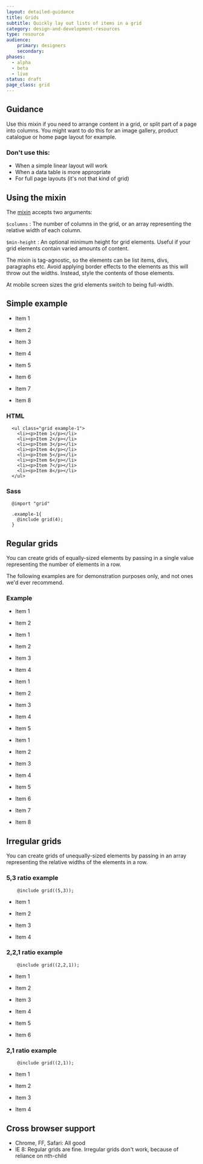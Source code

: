 ```yaml
---
layout: detailed-guidance
title: Grids
subtitle: Quickly lay out lists of items in a grid 
category: design-and-development-resources
type: resource
audience:
    primary: designers
    secondary:
phases:
  - alpha
  - beta
  - live
status: draft
page_class: grid
---
```




## Guidance

Use this mixin if you need to arrange content in a grid, or split part of a page into columns. You might want to do this for an image gallery, product catalogue or home page layout for example.

### Don't use this:

* When a simple linear layout will work
* When a data table is more appropriate
* For full page layouts (it's not that kind of grid)

## Using the mixin

The [mixin](https://github.com/alphagov/government-service-design-manual/blob/master/assets/stylesheets/design-patterns/_regular-grid.scss) accepts two arguments:

`$columns` : The number of columns in the grid, or an array representing the relative width of each column.

`$min-height` : An optional minimum height for grid elements. Useful if your grid elements contain varied amounts of content.

The mixin is tag-agnostic, so the elements can be list items, divs, paragraphs etc.
Avoid applying border effects to the elements as this will throw out the widths.
Instead, style the contents of those elements.

At mobile screen sizes the grid elements switch to being full-width.

## Simple example 

<ul class="grid example-1">
  <li><p>Item 1</p></li>
  <li><p>Item 2</p></li>
  <li><p>Item 3</p></li>
  <li><p>Item 4</p></li>
  <li><p>Item 5</p></li>
  <li><p>Item 6</p></li>
  <li><p>Item 7</p></li>
  <li><p>Item 8</p></li>
</ul>

### HTML

      <ul class="grid example-1">
        <li><p>Item 1</p></li>
        <li><p>Item 2</p></li>
        <li><p>Item 3</p></li>
        <li><p>Item 4</p></li>
        <li><p>Item 5</p></li>
        <li><p>Item 6</p></li>
        <li><p>Item 7</p></li>
        <li><p>Item 8</p></li>
      </ul>

### Sass

      @import "grid"

      .example-1{ 
        @include grid(4);
      }


## Regular grids

You can create grids of equally-sized elements by passing in a single value representing the number of elements in a row. 

The following examples are for demonstration purposes only, and not ones we'd ever recommend.

### Example

<ul class="grid example-4">
  <li><p>Item 1</p></li>
  <li><p>Item 2</p></li>
</ul>

<ul class="grid example-1">
  <li><p>Item 1</p></li>
  <li><p>Item 2</p></li>
  <li><p>Item 3</p></li>
  <li><p>Item 4</p></li>
</ul>

<ul class="grid example-2">
  <li><p>Item 1</p></li>
  <li><p>Item 2</p></li>
  <li><p>Item 3</p></li>
  <li><p>Item 4</p></li>
  <li><p>Item 5</p></li>
</ul>

<ul class="grid example-3">
  <li><p>Item 1</p></li>
  <li><p>Item 2</p></li>
  <li><p>Item 3</p></li>
  <li><p>Item 4</p></li>
  <li><p>Item 5</p></li>
  <li><p>Item 6</p></li>
  <li><p>Item 7</p></li>
  <li><p>Item 8</p></li>
</ul>

## Irregular grids

You can create grids of unequally-sized elements by passing in an array representing the relative widths of the elements in a row. 

### 5,3 ratio example

        @include grid((5,3));

<ul class="grid example-5">
  <li><p>Item 1</p></li>
  <li><p>Item 2</p></li>
  <li><p>Item 3</p></li>
  <li><p>Item 4</p></li>
</ul>





### 2,2,1 ratio example

        @include grid((2,2,1));

<ul class="grid example-6">
  <li><p>Item 1</p></li>
  <li><p>Item 2</p></li>
  <li><p>Item 3</p></li>
  <li><p>Item 4</p></li>
  <li><p>Item 5</p></li>
  <li><p>Item 6</p></li>
</ul>

### 2,1 ratio example

        @include grid((2,1));

<ul class="grid example-7">
  <li><p>Item 1</p></li>
  <li><p>Item 2</p></li>
  <li><p>Item 3</p></li>
  <li><p>Item 4</p></li>
</ul>


## Cross browser support

* Chrome, FF, Safari: All good
* IE 8: Regular grids are fine. Irregular grids don't work, because of reliance on nth-child






